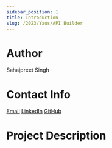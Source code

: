 ```yaml
---
sidebar_position: 1
title: Introduction
slug: /2023/Yaus/API Builder
---
```



# Author
Sahajpreet Singh

# Contact Info
[Email](mailto:sp.code2003@gmail.com)
[LinkedIn](https://www.linkedin.com/in/photon0205/)
[GitHub](https://github.com/photon0205/)

# Project Description

